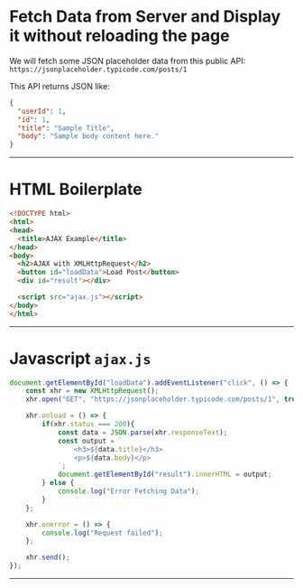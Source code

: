 # Fetch Data from Server and Display it without reloading the page
We will fetch some JSON placeholder data from this public API:
`https://jsonplaceholder.typicode.com/posts/1`

This API returns JSON like:
``` json
{
  "userId": 1,
  "id": 1,
  "title": "Sample Title",
  "body": "Sample body content here."
}
```

---
# HTML Boilerplate
``` html
<!DOCTYPE html>
<html>
<head>
  <title>AJAX Example</title>
</head>
<body>
  <h2>AJAX with XMLHttpRequest</h2>
  <button id="loadData">Load Post</button>
  <div id="result"></div>

  <script src="ajax.js"></script>
</body>
</html>
```

---
# Javascript `ajax.js`
``` js
document.getElementById("loadData").addEventListener("click", () => {
	const xhr = new XMLHttpRequest();
	xhr.open("GET", "https://jsonplaceholder.typicode.com/posts/1", true);

	xhr.onload = () => {
		if(xhr.status === 200){
			const data = JSON.parse(xhr.responseText);
			const output = `
				<h3>${data.title}</h3>
				<p>${data.body}</p>
			`;
			document.getElementById("result").innerHTML = output;
		} else {
			console.log("Error Fetching Data");
		}
	};

	xhr.onerror = () => {
		console.log("Request failed");
	};

	xhr.send();
});
```

---










